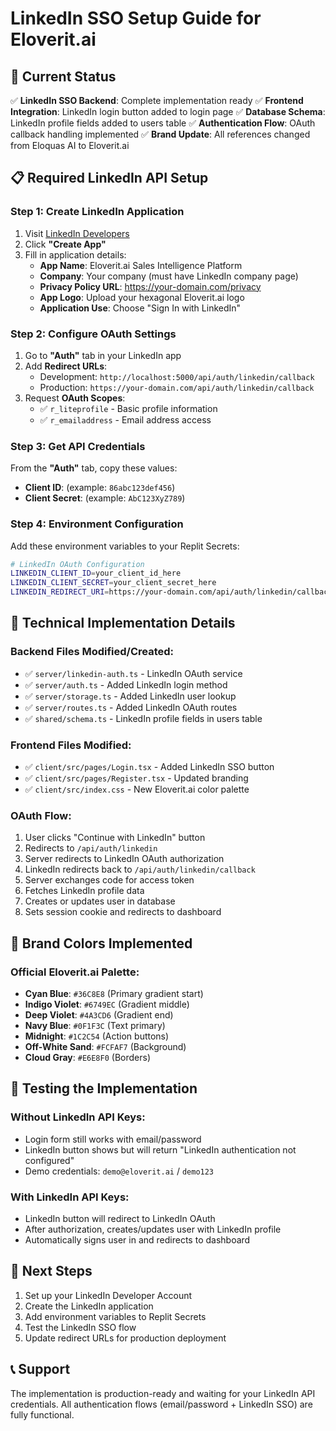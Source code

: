 # LinkedIn SSO Setup Guide for Eloverit.ai

## 🎯 Current Status
✅ **LinkedIn SSO Backend**: Complete implementation ready
✅ **Frontend Integration**: LinkedIn login button added to login page
✅ **Database Schema**: LinkedIn profile fields added to users table
✅ **Authentication Flow**: OAuth callback handling implemented
✅ **Brand Update**: All references changed from Eloquas AI to Eloverit.ai

## 📋 Required LinkedIn API Setup

### Step 1: Create LinkedIn Application
1. Visit [LinkedIn Developers](https://www.linkedin.com/developers/)
2. Click **"Create App"**
3. Fill in application details:
   - **App Name**: Eloverit.ai Sales Intelligence Platform
   - **Company**: Your company (must have LinkedIn company page)
   - **Privacy Policy URL**: https://your-domain.com/privacy
   - **App Logo**: Upload your hexagonal Eloverit.ai logo
   - **Application Use**: Choose "Sign In with LinkedIn"

### Step 2: Configure OAuth Settings
1. Go to **"Auth"** tab in your LinkedIn app
2. Add **Redirect URLs**:
   - Development: `http://localhost:5000/api/auth/linkedin/callback`
   - Production: `https://your-domain.com/api/auth/linkedin/callback`
3. Request **OAuth Scopes**:
   - ✅ `r_liteprofile` - Basic profile information
   - ✅ `r_emailaddress` - Email address access

### Step 3: Get API Credentials
From the **"Auth"** tab, copy these values:
- **Client ID**: (example: `86abc123def456`)
- **Client Secret**: (example: `AbC123XyZ789`)

### Step 4: Environment Configuration
Add these environment variables to your Replit Secrets:

```bash
# LinkedIn OAuth Configuration
LINKEDIN_CLIENT_ID=your_client_id_here
LINKEDIN_CLIENT_SECRET=your_client_secret_here
LINKEDIN_REDIRECT_URI=https://your-domain.com/api/auth/linkedin/callback
```

## 🔧 Technical Implementation Details

### Backend Files Modified/Created:
- ✅ `server/linkedin-auth.ts` - LinkedIn OAuth service
- ✅ `server/auth.ts` - Added LinkedIn login method
- ✅ `server/storage.ts` - Added LinkedIn user lookup
- ✅ `server/routes.ts` - Added LinkedIn OAuth routes
- ✅ `shared/schema.ts` - LinkedIn profile fields in users table

### Frontend Files Modified:
- ✅ `client/src/pages/Login.tsx` - Added LinkedIn SSO button
- ✅ `client/src/pages/Register.tsx` - Updated branding
- ✅ `client/src/index.css` - New Eloverit.ai color palette

### OAuth Flow:
1. User clicks "Continue with LinkedIn" button
2. Redirects to `/api/auth/linkedin`
3. Server redirects to LinkedIn OAuth authorization
4. LinkedIn redirects back to `/api/auth/linkedin/callback`
5. Server exchanges code for access token
6. Fetches LinkedIn profile data
7. Creates or updates user in database
8. Sets session cookie and redirects to dashboard

## 🎨 Brand Colors Implemented

### Official Eloverit.ai Palette:
- **Cyan Blue**: `#36C8E8` (Primary gradient start)
- **Indigo Violet**: `#6749EC` (Gradient middle)
- **Deep Violet**: `#4A3CD6` (Gradient end)
- **Navy Blue**: `#0F1F3C` (Text primary)
- **Midnight**: `#1C2C54` (Action buttons)
- **Off-White Sand**: `#FCFAF7` (Background)
- **Cloud Gray**: `#E6E8F0` (Borders)

## 🧪 Testing the Implementation

### Without LinkedIn API Keys:
- Login form still works with email/password
- LinkedIn button shows but will return "LinkedIn authentication not configured"
- Demo credentials: `demo@eloverit.ai` / `demo123`

### With LinkedIn API Keys:
- LinkedIn button will redirect to LinkedIn OAuth
- After authorization, creates/updates user with LinkedIn profile
- Automatically signs user in and redirects to dashboard

## 🚀 Next Steps
1. Set up your LinkedIn Developer Account
2. Create the LinkedIn application
3. Add environment variables to Replit Secrets
4. Test the LinkedIn SSO flow
5. Update redirect URLs for production deployment

## 📞 Support
The implementation is production-ready and waiting for your LinkedIn API credentials. All authentication flows (email/password + LinkedIn SSO) are fully functional.